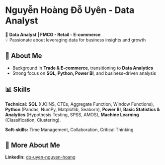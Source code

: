 # Nguyễn Hoàng Đỗ Uyên - Data Analyst  

🚀 **Data Analyst | FMCG - Retail - E-commerce**  
💡 Passionate about leveraging data for business insights and growth  

## 🔹 About Me  
- Background in **Trade & E-commerce**, transitioning to **Data Analytics**  
- Strong focus on **SQL, Python, Power BI**, and business-driven analysis  

## 📊 Skills  

**Technical:** **SQL** ((JOINS, CTEs, Aggregate Function, Window Functions), **Python** (Pandas, NumPy, Matplotlib, Seaborn), **Power BI**, **Basic Statistics & Analytics** (Hypothesis Testing, SPSS, AMOS), **Machine Learning** (Classification, Clustering).

**Soft-skills:**  Time Management, Collaboration, Critical Thinking

## 🔗 More About Me  
**LinkedIn:** [do-uyen-nguyen-hoang](https://www.linkedin.com/in/do-uyen-nguyen-hoang/)  
